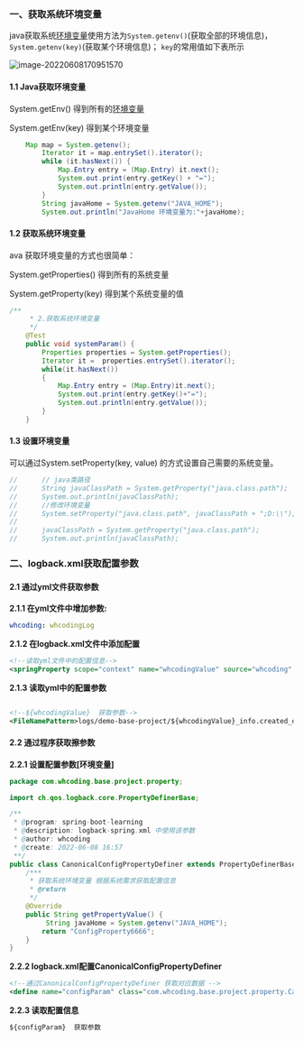 ###  一、获取系统环境变量



java获取系统[环境变量](https://so.csdn.net/so/search?q=环境变量&spm=1001.2101.3001.7020)使用方法为`System.getenv()`(获取全部的环境信息)，`System.getenv(key)`(获取某个环境信息)；
`key`的常用值如下表所示

![image-20220608170951570](https://whcoding.oss-cn-hangzhou.aliyuncs.com/img/20220608170958.png)



#### 1.1 Java获取环境变量

System.getEnv() 得到所有的[环境变量](https://so.csdn.net/so/search?q=环境变量&spm=1001.2101.3001.7020)

System.getEnv(key) 得到某个环境变量

```java
	Map map = System.getenv();
		Iterator it = map.entrySet().iterator();
		while (it.hasNext()) {
			Map.Entry entry = (Map.Entry) it.next();
			System.out.print(entry.getKey() + "=");
			System.out.println(entry.getValue());
		}
		String javaHome = System.getenv("JAVA_HOME");
		System.out.println("JavaHome 环境变量为:"+javaHome);
```



#### 1.2 获取系统环境变量

ava 获取环境变量的方式也很简单：

System.getProperties() 得到所有的系统变量

System.getProperty(key) 得到某个系统变量的值

```java
/**
	 * 2.获取系统环境变量
	 */
	@Test
	public void systemParam() {
		Properties properties = System.getProperties();
		Iterator it =  properties.entrySet().iterator();
		while(it.hasNext())
		{
			Map.Entry entry = (Map.Entry)it.next();
			System.out.print(entry.getKey()+"=");
			System.out.println(entry.getValue());
		}
	}
```

#### 1.3 设置环境变量

可以通过System.setProperty(key, value) 的方式设置自己需要的系统变量。

```java
//		// java类路径
//		String javaClassPath = System.getProperty("java.class.path");
//		System.out.println(javaClassPath);
//		//修改环境变量
//		System.setProperty("java.class.path", javaClassPath + ";D:\\");
//
//		javaClassPath = System.getProperty("java.class.path");
//		System.out.println(javaClassPath);
```



### 二、logback.xml获取配置参数



#### 2.1 通过yml文件获取参数

**2.1.1 在yml文件中增加参数:**

```yml
whcoding: whcodingLog
```

**2.1.2 在logback.xml文件中添加配置**

```xml
<!--读取yml文件中的配置信息-->
<springProperty scope="context" name="whcodingValue" source="whcoding" defaultValue="logs"/>
```

**2.1.3 读取yml中的配置参数**

```xml

<!--${whcodingValue}  获取参数-->
<FileNamePattern>logs/demo-base-project/${whcodingValue}_info.created_on_%d{yyyy-MM-dd}.part_%i.log</FileNamePattern>
```



#### 2.2 通过程序获取擦参数



**2.2.1 设置配置参数[环境变量]**

```java
package com.whcoding.base.project.property;

import ch.qos.logback.core.PropertyDefinerBase;

/**
 * @program: spring-boot-learning
 * @description: logback-spring.xml 中使用该参数
 * @author: whcoding
 * @create: 2022-06-08 16:57
 **/
public class CanonicalConfigPropertyDefiner extends PropertyDefinerBase {
	/***
	 * 获取系统环境变量 根据系统需求获取配置信息
	 * @return
	 */
	@Override
	public String getPropertyValue() {
         String javaHome = System.getenv("JAVA_HOME");
		return "ConfigProperty6666";
	}
}
```

**2.2.2 logback.xml配置CanonicalConfigPropertyDefiner**

```xml
<!--通过CanonicalConfigPropertyDefiner 获取对应数据 -->
<define name="configParam" class="com.whcoding.base.project.property.CanonicalConfigPropertyDefiner"/>
```

**2.2.3 读取配置信息**

```xml
${configParam}  获取参数
```

